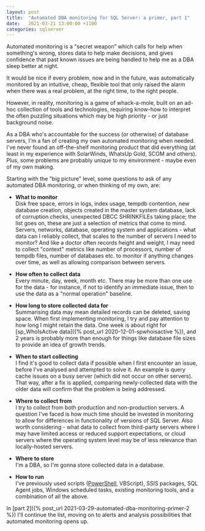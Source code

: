 ```yaml
---
layout: post
title:  "Automated DBA monitoring for SQL Server: a primer, part 1"
date:   2021-03-21 13:00:00 +1100
categories: sqlserver
---
```

Automated monitoring is a "secret weapon” which calls for help when something's wrong, stores data to help make decisions, and gives confidence that past known issues are being handled to help me as a DBA sleep better at night.

It would be nice if every problem, now and in the future, was automatically monitored by an intuitive, cheap, flexible tool that only raised the alarm when there was a real problem, at the right time, to the right people.

However, in reality, monitoring is a game of whack-a-mole, built on an ad-hoc collection of tools and technologies, requiring know-how to interpret the often puzzling situations which may be high priority - or just background noise.

As a DBA who's accountable for the success (or otherwise) of database servers, I'm a fan of creating my own automated monitoring when needed. I've never found an off-the-shelf monitoring product that did everything (at least in my experience with SolarWinds, WhatsUp Gold, SCOM and others). Plus, some problems are probably unique to my environment - maybe even of my own making.

Starting with the "big picture" level, some questions to ask of any automated DBA monitoring, or when thinking of my own, are:

- **What to monitor**
<br/>Disk free space, errors in logs, index usage, tempdb contention, new database creation, objects created in the master system database, lack of corruption checks, unexpected DBCC SHRINKFILEs taking place; the list goes on, these are just a selection of metrics that come to mind. Servers, networks, database, operating system and applications - what data can I reliably collect, that scales to the number of servers I need to monitor? And like a doctor often records height and weight, I may need to collect "context" metrics like number of processors, number of tempdb files, number of databases etc. to monitor if anything changes over time, as well as allowing comparison between servers.

- **How often to collect data**
<br/>Every minute, day, week, month etc. There may be more than one use for the data - for instance, if not to identify an immediate issue, then to use the data as a "normal operation" baseline.

- **How long to store collected data for**
<br/>Summarising data may mean detailed records can be deleted, saving space. When first implementing monitoring, I try and pay attention to how long I might retain the data. One week is about right for [sp_WhoIsActive data]({% post_url 2020-12-01-spwhoisactive %}), and 2 years is probably more than enough for things like database file sizes to provide an idea of growth trends.

- **When to start collecting**
<br/>I find it's good to collect data if possible when I first encounter an issue, before I've analysed and attempted to solve it. An example is query cache issues on a busy server (which did not occur on other servers). That way, after a fix is applied, comparing newly-collected data with the older data will confirm that the problem is being addressed.

- **Where to collect from**
<br/>I try to collect from both production and non-production servers. A question I've faced is how much time should be invested in monitoring to allow for differences in functionality of versions of SQL Server. Also worth considering - what data to collect from third-party servers where I may have limited access or reduced support expectations, or cloud servers where the operating system level may be of less relevance than locally-hosted servers.

- **Where to store**
<br/>I'm a DBA, so I'm gonna store collected data in a database.

- **How to run**
<br/>I've previously used scripts ([PowerShell]({{site.baseurl}}/categories/#powershell), VBScript), SSIS packages, SQL Agent jobs, Windows scheduled tasks, existing monitoring tools, and a combination of all the above.

In [part 2]({% post_url 2021-03-29-automated-dba-monitoring-primer-2 %}) I'll continue the list, moving on to alerts and analysis possibilities that automated monitoring opens up.
